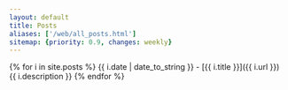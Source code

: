 ```yaml
---
layout: default
title: Posts
aliases: ['/web/all_posts.html']
sitemap: {priority: 0.9, changes: weekly}
---
```

{% for i in site.posts %}
{{ i.date | date_to_string }} - [{{ i.title }}]({{ i.url }})<br />
{{ i.description }}
{% endfor %}
